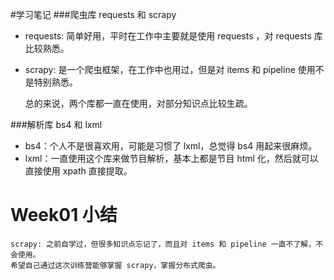 #学习笔记
###爬虫库
    requests 和 scrapy
    
* requests: 简单好用，平时在工作中主要就是使用 requests ，对 requests 库比较熟悉。
* scrapy: 是一个爬虫框架，在工作中也用过，但是对 items 和 pipeline 使用不是特别熟悉。

    总的来说，两个库都一直在使用，对部分知识点比较生疏。

###解析库
    bs4 和 lxml

* bs4：个人不是很喜欢用，可能是习惯了 lxml，总觉得 bs4 用起来很麻烦。
* lxml：一直使用这个库来做节目解析，基本上都是节目 html 化，然后就可以直接使用 xpath 直接提取。


# Week01 小结
    scrapy: 之前自学过，但很多知识点忘记了，而且对 items 和 pipeline 一直不了解，不会使用。
    希望自己通过这次训练营能够掌握 scrapy，掌握分布式爬虫。


